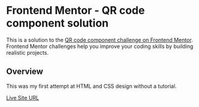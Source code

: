 # Frontend Mentor - QR code component solution

This is a solution to the [QR code component challenge on Frontend Mentor](https://www.frontendmentor.io/challenges/qr-code-component-iux_sIO_H). Frontend Mentor challenges help you improve your coding skills by building realistic projects. 

## Overview

This was my first attempt at HTML and CSS design without a tutorial. 

[Live Site URL](https://manonthemon.github.io/QR-code-component/)





